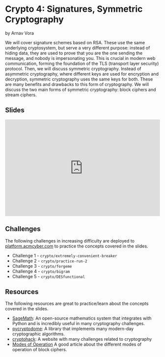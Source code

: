# Crypto 4: Signatures, Symmetric Cryptography

by Arnav Vora

We will cover signature schemes based on RSA. These use the same underlying cryptosystem, but serve a very different purpose: instead of hiding data, they are used to prove that you are the one sending the message, and nobody is impersonating you. This is crucial in modern web communication, forming the foundation of the TLS (transport layer security) protocol. Then, we will discuss symmetric cryptography. Instead of asymmetric cryptography, where different keys are used for encryption and decryption, symmetric cryptography uses the same keys for both. These are many benefits and drawbacks to this form of cryptography. We will discuss the two main forms of symmetric cryptography: block ciphers and stream ciphers.

## Slides

<iframe src="https://docs.google.com/presentation/d/e/2PACX-1vSJ7WI7rHPi1TIX6IfGdS3vESMGbbQEvG4YsJMayW1dZY1CjVFiO_PmSC83QfUOTx81iR5ZSXA3jNNr/embed?start=false&loop=false&delayms=3000" frameborder="0" width="100%" style="aspect-ratio: 16 / 10;" allowfullscreen="true" mozallowfullscreen="true" webkitallowfullscreen="true"></iframe>

## Challenges

The following challenges in increasing difficulty are deployed to [platform.acmcyber.com](https://platform.acmcyber.com) to practice the concepts covered in the slides.

- Challenge 1 - `crypto/extremely-convenient-breaker`
- Challenge 2 - `crypto/practice-run-2`
- Challenge 3 - `crypto/forgeme`
- Challenge 4 - `crypto/bigram`
- Challenge 5 - `crypto/DESfunctional`

## Resources

The following resources are great to practice/learn about the concepts covered in the slides.

- [SageMath](https://www.sagemath.org/): An open-source mathematics system that integrates with Python and is incredibly useful in many cryptography challenges.
- [pycryptodome](https://pypi.org/project/pycryptodome/): A library that implements many modern-day cryptographic algorithms.
- [cryptohack](https://cryptohack.org/): A website with many challenges related to cryptography
- [Modes of Operation](https://en.wikipedia.org/wiki/Block_cipher_mode_of_operation) A good article about the different modes of operation of block ciphers.
